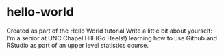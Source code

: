 # hello-world
Created as part of the Hello World tutorial
Write a little bit about yourself:
I'm a senior at UNC Chapel Hill (Go Heels!) learning how to use Github and RStudio as part of an upper level statistics course. 
